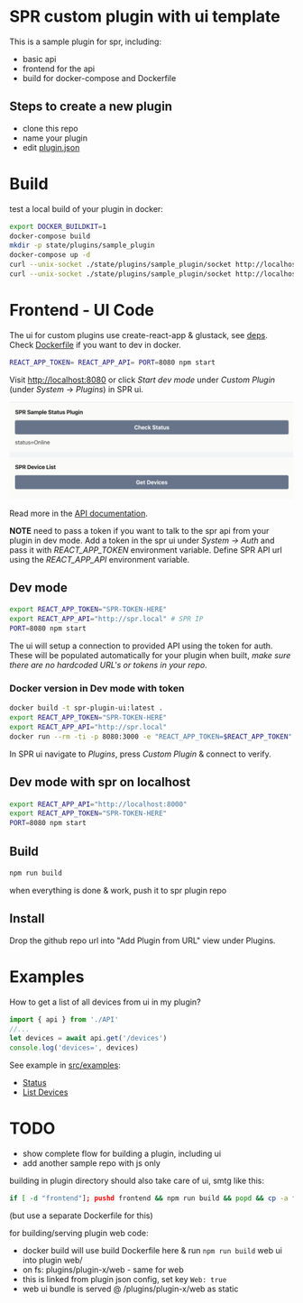 # SPR custom plugin with ui template

This is a sample plugin for spr, including:

- basic api
- frontend for the api
- build for docker-compose and Dockerfile

## Steps to create a new plugin

- clone this repo
- name your plugin
- edit [plugin.json](plugin.json)

# Build

test a local build of your plugin in docker:

```sh
export DOCKER_BUILDKIT=1
docker-compose build
mkdir -p state/plugins/sample_plugin
docker-compose up -d
curl --unix-socket ./state/plugins/sample_plugin/socket http://localhost/test
curl --unix-socket ./state/plugins/sample_plugin/socket http://localhost/index.html
```

# Frontend - UI Code

The ui for custom plugins use create-react-app & glustack, see [deps](package.json#L5).
Check [Dockerfile](Dockerfile) if you want to dev in docker.

```sh
REACT_APP_TOKEN= REACT_APP_API= PORT=8080 npm start
```

Visit [http://localhost:8080](http://localhost:8080) or click _Start dev mode_ under _Custom Plugin_ (under _System_ -> _Plugins_) in SPR ui.

![image](frontend/public/screenshot.png)

Read more in the [API documentation](https://www.supernetworks.org/pages/api/0).

**NOTE** need to pass a token if you want to talk to the spr api from your plugin in dev mode.
Add a token in the spr ui under _System -> Auth_ and pass it with _REACT_APP_TOKEN_ environment variable.
Define SPR API url using the _REACT_APP_API_ environment variable.

## Dev mode

```sh
export REACT_APP_TOKEN="SPR-TOKEN-HERE"
export REACT_APP_API="http://spr.local" # SPR IP
PORT=8080 npm start
```

The ui will setup a connection to provided API using the token for auth. These will be populated automatically for your plugin when built, _make sure there are no hardcoded URL's or tokens in your repo_.

### Docker version in Dev mode with token

```sh
docker build -t spr-plugin-ui:latest .
export REACT_APP_TOKEN="SPR-TOKEN-HERE"
export REACT_APP_API="http://spr.local"
docker run --rm -ti -p 8080:3000 -e "REACT_APP_TOKEN=$REACT_APP_TOKEN" spr-plugin-ui
```

In SPR ui navigate to _Plugins_, press _Custom Plugin_ & connect to verify.

## Dev mode with spr on localhost

```sh
export REACT_APP_API="http://localhost:8000"
export REACT_APP_TOKEN="SPR-TOKEN-HERE"
PORT=8080 npm start
```

## Build

```sh
npm run build
```

when everything is done & work, push it to spr plugin repo

## Install

Drop the github repo url into "Add Plugin from URL" view under Plugins.

# Examples

How to get a list of all devices from ui in my plugin?

```js
import { api } from './API'
//...
let devices = await api.get('/devices')
console.log('devices=', devices)
```

See example in [src/examples](src/examples/):

- [Status](src/examples/Status.js)
- [List Devices](src/examples/Devices.js)

# TODO

- show complete flow for building a plugin, including ui
- add another sample repo with js only

building in plugin directory should also take care of ui, smtg like this:

```bash
if [ -d "frontend"]; pushd frontend && npm run build && popd && cp -a frontend/build web; fi
```

(but use a separate Dockerfile for this)

for building/serving plugin web code:

- docker build will use build Dockerfile here & run `npm run build` web ui into plugin web/
- on fs: plugins/plugin-x/web - same for web
- this is linked from plugin json config, set key `Web: true`
- web ui bundle is served @ /plugins/plugin-x/web as static
